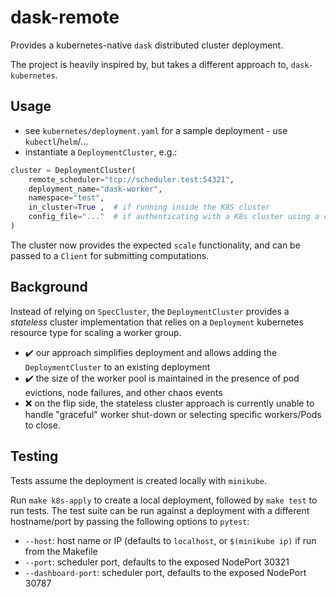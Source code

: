 # dask-remote
Provides a kubernetes-native `dask` distributed cluster deployment.

The project is heavily inspired by, but takes a different approach to, `dask-kubernetes`.

## Usage
- see `kubernetes/deployment.yaml` for a sample deployment - use `kubectl`/`helm`/...
- instantiate a `DeploymentCluster`, e.g.:
```python
cluster = DeploymentCluster(
    remote_scheduler="tcp://scheduler.test:54321",
    deployment_name="dask-worker",
    namespace="test",
    in_cluster=True ,  # if running inside the K8S cluster
    config_file="..."  # if authenticating with a K8s cluster using a config file
)
```
The cluster now provides the expected `scale` functionality, and can be passed to a `Client` for
submitting computations.

## Background
Instead of relying on `SpecCluster`, the `DeploymentCluster` provides a *stateless* cluster implementation that relies on a `Deployment` kubernetes resource type for scaling a worker group.

- ✔️ our approach simplifies deployment and allows adding the `DeploymentCluster` to an existing deployment
- ✔️ the size of the worker pool is maintained in the presence of pod evictions, node failures, and other chaos events
- ❌ on the flip side, the stateless cluster approach is currently unable to handle "graceful"
worker shut-down or selecting specific workers/Pods to close.

## Testing
Tests assume the deployment is created locally with `minikube`.

Run `make k8s-apply` to create a local deployment, followed by `make test` to run tests.
The test suite can be run against a deployment with a different hostname/port by passing
the following options to `pytest`:
- `--host`: host name or IP (defaults to `localhost`, or `$(minikube ip)` if run from the Makefile
- `--port`: scheduler port, defaults to the exposed NodePort 30321
- `--dashboard-port`: scheduler port, defaults to the exposed NodePort 30787
